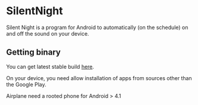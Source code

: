 SilentNight
===========
Silent Night is a program for Android to automatically (on the schedule) on and off the sound on your device.

Getting binary
-----------
You can get latest stable build [here](https://play.google.com/store/apps/details?id=ru.neverdark.silentnight).

On your device, you need allow installation of apps from sources other than the Google Play.

Airplane need a rooted phone for Android > 4.1
